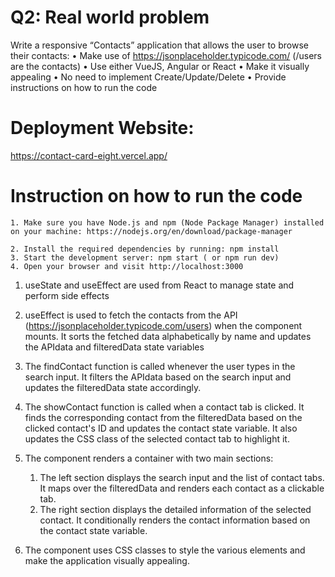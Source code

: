 
# Q2: Real world problem 
Write a responsive “Contacts” application that allows the user to browse their contacts:
•	Make use of https://jsonplaceholder.typicode.com/ (/users are the contacts)
•	Use either VueJS, Angular or React
•	Make it visually appealing
•	No need to implement Create/Update/Delete
•	Provide instructions on how to run the code


# Deployment Website:
https://contact-card-eight.vercel.app/


# Instruction on how to run the code
    1. Make sure you have Node.js and npm (Node Package Manager) installed on your machine: https://nodejs.org/en/download/package-manager 

    2. Install the required dependencies by running: npm install
    3. Start the development server: npm start ( or npm run dev)
    4. Open your browser and visit http://localhost:3000

1. useState and useEffect are used from React to manage state and perform side effects

2. useEffect is used to fetch the contacts from the API (https://jsonplaceholder.typicode.com/users) when the component mounts. It sorts the fetched data alphabetically by name and updates the APIdata and filteredData state variables

3. The findContact function is called whenever the user types in the search input. It filters the APIdata based on the search input and updates the filteredData state accordingly.

4. The showContact function is called when a contact tab is clicked. It finds the corresponding contact from the filteredData based on the clicked contact's ID and updates the contact state variable. It also updates the CSS class of the selected contact tab to highlight it.

5. The component renders a container with two main sections:
    1. The left section displays the search input and the list of contact tabs. It maps over the filteredData and renders each contact as a clickable tab.
    2. The right section displays the detailed information of the selected contact. It conditionally renders the contact information based on the contact state variable.

6. The component uses CSS classes to style the various elements and make the application visually appealing.
